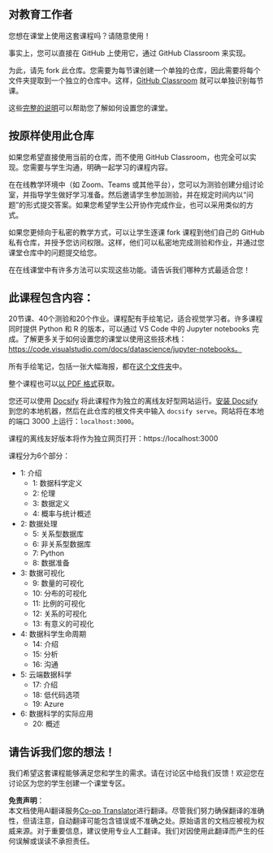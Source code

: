 <!--
CO_OP_TRANSLATOR_METADATA:
{
  "original_hash": "87f157ea00d36c1d12c14390d9852b50",
  "translation_date": "2025-08-24T11:55:11+00:00",
  "source_file": "for-teachers.md",
  "language_code": "zh"
}
-->
## 对教育工作者

您想在课堂上使用这套课程吗？请随意使用！

事实上，您可以直接在 GitHub 上使用它，通过 GitHub Classroom 来实现。

为此，请先 fork 此仓库。您需要为每节课创建一个单独的仓库，因此需要将每个文件夹提取到一个独立的仓库中。这样，[GitHub Classroom](https://classroom.github.com/classrooms) 就可以单独识别每节课。

这些[完整的说明](https://github.blog/2020-03-18-set-up-your-digital-classroom-with-github-classroom/)可以帮助您了解如何设置您的课堂。

## 按原样使用此仓库

如果您希望直接使用当前的仓库，而不使用 GitHub Classroom，也完全可以实现。您需要与学生沟通，明确一起学习的课程内容。

在在线教学环境中（如 Zoom、Teams 或其他平台），您可以为测验创建分组讨论室，并指导学生做好学习准备。然后邀请学生参加测验，并在规定时间内以“问题”的形式提交答案。如果您希望学生公开协作完成作业，也可以采用类似的方式。

如果您更倾向于私密的教学方式，可以让学生逐课 fork 课程到他们自己的 GitHub 私有仓库，并授予您访问权限。这样，他们可以私密地完成测验和作业，并通过您课堂仓库中的问题提交给您。

在在线课堂中有许多方法可以实现这些功能。请告诉我们哪种方式最适合您！

## 此课程包含内容：

20节课、40个测验和20个作业。课程配有手绘笔记，适合视觉学习者。许多课程同时提供 Python 和 R 的版本，可以通过 VS Code 中的 Jupyter notebooks 完成。了解更多关于如何设置您的课堂以使用这些技术栈：https://code.visualstudio.com/docs/datascience/jupyter-notebooks。

所有手绘笔记，包括一张大幅海报，都在[这个文件夹](../../sketchnotes)中。

整个课程也可以[以 PDF 格式](../../pdf/readme.pdf)获取。

您还可以使用 [Docsify](https://docsify.js.org/#/) 将此课程作为独立的离线友好型网站运行。[安装 Docsify](https://docsify.js.org/#/quickstart)到您的本地机器，然后在此仓库的根文件夹中输入 `docsify serve`。网站将在本地的端口 3000 上运行：`localhost:3000`。

课程的离线友好版本将作为独立网页打开：https://localhost:3000

课程分为6个部分：

- 1: 介绍
    - 1: 数据科学定义
    - 2: 伦理
    - 3: 数据定义
    - 4: 概率与统计概述
- 2: 数据处理
    - 5: 关系型数据库
    - 6: 非关系型数据库
    - 7: Python
    - 8: 数据准备
- 3: 数据可视化
    - 9: 数量的可视化
    - 10: 分布的可视化
    - 11: 比例的可视化
    - 12: 关系的可视化
    - 13: 有意义的可视化
- 4: 数据科学生命周期
    - 14: 介绍
    - 15: 分析
    - 16: 沟通
- 5: 云端数据科学
    - 17: 介绍
    - 18: 低代码选项
    - 19: Azure
- 6: 数据科学的实际应用
    - 20: 概述

## 请告诉我们您的想法！

我们希望这套课程能够满足您和学生的需求。请在讨论区中给我们反馈！欢迎您在讨论区为您的学生创建一个课堂专区。

**免责声明**：  
本文档使用AI翻译服务[Co-op Translator](https://github.com/Azure/co-op-translator)进行翻译。尽管我们努力确保翻译的准确性，但请注意，自动翻译可能包含错误或不准确之处。原始语言的文档应被视为权威来源。对于重要信息，建议使用专业人工翻译。我们对因使用此翻译而产生的任何误解或误读不承担责任。